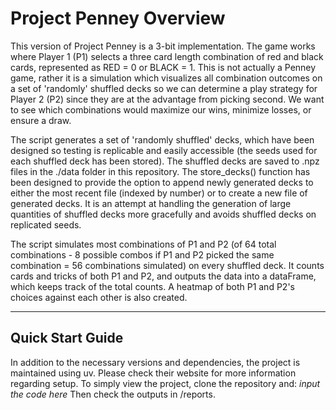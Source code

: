 # **Project Penney Overview**

This version of Project Penney is a 3-bit implementation. The game works where Player 1 (P1) selects a three card length combination of red and black cards, represented as RED = 0 or BLACK = 1.
This is not actually a Penney game, rather it is a simulation which visualizes all combination outcomes on a set of 'randomly' shuffled decks so we can determine a play strategy for Player 2 (P2) since they are at the advantage from picking second. We want to see which combinations would maximize our wins, minimize losses, or ensure a draw. 

The script generates a set of 'randomly shuffled' decks, which have been designed so testing is replicable and easily accessible (the seeds used for each shuffled deck has been stored). The shuffled decks are saved to .npz files in the ./data folder in this repository. The store_decks() function has been designed to provide the option to append newly generated decks to either the most recent file (indexed by number) or to create a new file of generated decks. It is an attempt at handling the generation of large quantities of shuffled decks more gracefully and avoids shuffled decks on replicated seeds.

The script simulates most combinations of P1 and P2 (of 64 total combinations - 8 possible combos if P1 and P2 picked the same combination = 56 combinations simulated) on every shuffled deck. It counts cards and tricks of both P1 and P2, and outputs the data into a dataFrame, which keeps track of the total counts. A heatmap of both P1 and P2's choices against each other is also created.

--- 

## **Quick Start Guide**
In addition to the necessary versions and dependencies, the project is maintained using uv. Please check their website for more information regarding setup. To simply view the project, clone the repository and:
*input the code here*
Then check the outputs in /reports.

